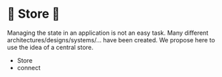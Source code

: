 # 🦉 Store 🦉

Managing the state in an application is not an easy task. Many different
architectures/designs/systems/... have been created. We propose here to use
the idea of a central store.

- Store
- connect
